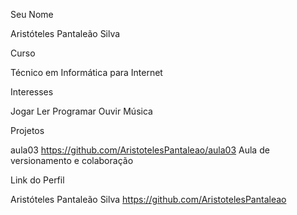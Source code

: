 Seu Nome

Aristóteles Pantaleão Silva

Curso

Técnico em Informática para Internet

Interesses

Jogar
Ler
Programar
Ouvir Música

Projetos

aula03 https://github.com/AristotelesPantaleao/aula03 Aula de versionamento e colaboração

Link do Perfil

Aristóteles Pantaleão Silva https://github.com/AristotelesPantaleao